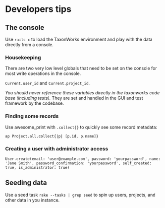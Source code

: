 
# Developers tips

##  The console

Use `rails c` to load the TaxonWorks environment and play with the data directly from a console.

### Housekeeping

There are two very low level globals that need to be set on the console for most write operations in the console.

`Current.user_id` and `Current.project_id`.

_You should never reference these variables directly in the taxonworks code base (including tests)._ They are set and handled in the GUI and test framework by the codebase.

### Finding some records

Use awesome_print with  `.collect{}` to quickly see some record metadata:

`ap Project.all.collect{|p| [p.id, p.name]}`

### Creating a user with administrator access

`User.create(email: 'user@example.com', password: 'yourpassword', name: 'Jane Smith', password_confirmation: 'yourpassword', self_created: true, is_administrator: true)`

## Seeding data

Use a seed task `rake --tasks | grep seed` to spin up users, projects, and other data in you instance.
